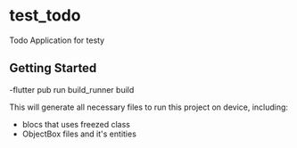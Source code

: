 # test_todo

Todo Application for testy

## Getting Started

-flutter pub run build_runner build 

This will generate all necessary files to run this project on device, including:
 - blocs that uses freezed class
 -  ObjectBox files and it's entities
